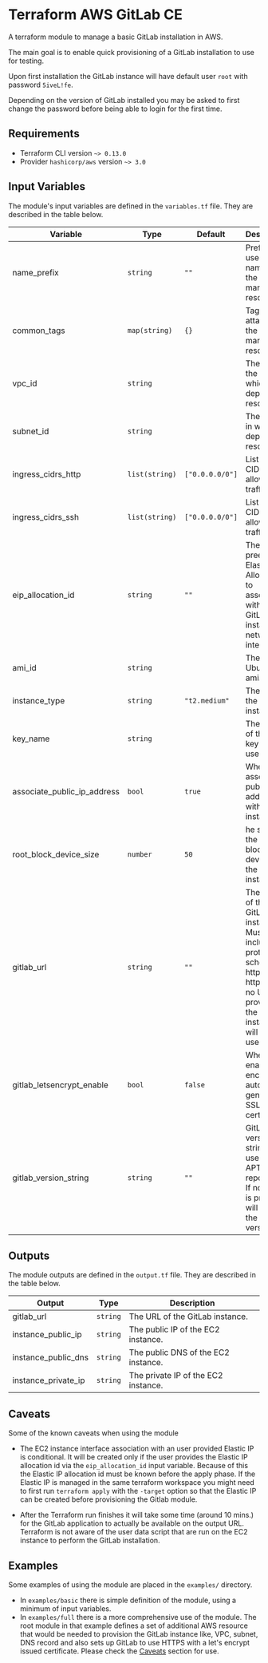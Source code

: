 # Terraform AWS GitLab CE

A terraform module to manage a basic GitLab installation in AWS.

The main goal is to enable quick provisioning of a GitLab installation to use for testing.

Upon first installation the GitLab instance will have default user `root` with password `5iveL!fe`.

Depending on the version of GitLab installed you may be asked to first change the password before being able to login for the first time.

## Requirements

* Terraform CLI version `~> 0.13.0`
* Provider `hashicorp/aws` version `~> 3.0`

## Input Variables

The module's input variables are defined in the `variables.tf` file. They are described in the table below.

| Variable | Type | Default | Description |
| -------- | ---- | ------- | ----------- |
| name_prefix | `string` | `""` | Prefix to be used in the names of the managed resources. |
| common_tags | `map(string)` | `{}` | Tags to attach to the managed resources. |
| vpc_id | `string` || The Id of the VPC in which to deploy the resources. |
| subnet_id | `string` || The subnet in which to deploy the resources. |
| ingress_cidrs_http | `list(string)` | `["0.0.0.0/0"]` | List of CIDRs to allow http traffic from. |
| ingress_cidrs_ssh | `list(string)` | `["0.0.0.0/0"]` | List of CIDRs to allow ssh traffic from. |
| eip_allocation_id | `string` | `""` | The Id of a preexisting Elastic IP Allocation to associate with the GitLab instance network interface. |
| ami_id | `string` || The Id of an Ubuntu ami. |
| instance_type | `string` | `"t2.medium"` | The type of the EC2 instance. |
| key_name | `string` || The name of the AWS key pair to use. |
| associate_public_ip_address | `bool` | `true` | Whether to associate a public IP address with the instance. |
| root_block_device_size | `number` | `50` | he size of the root block device of the EC2 instance. |
| gitlab_url | `string` | `""` | The full url of the GitLab instance. Must include the protocol schema e.i. https:// or http://". If no URL is provided the EC2 instance url will be used. |
| gitlab_letsencrypt_enable | `bool` | `false` | Whether to enable let's encrypt to auto generate SSL certificates. |
| gitlab_version_string | `string` | `""` | GitLab version string for use with APT repository. If no string is provided will install the latest version. |

## Outputs

The module outputs are defined in the `output.tf` file. They are described in the table below.

| Output | Type | Description |
| -------- | ---- | ----------- |
| gitlab_url | `string` | The URL of the GitLab instance. |
| instance_public_ip | `string` | The public IP of the EC2 instance. |
| instance_public_dns | `string` | The public DNS of the EC2 instance. | 
| instance_private_ip | `string` | The private IP of the EC2 instance. |

## Caveats

Some of the known caveats when using the module

* The EC2 instance interface association with an user provided Elastic IP is conditional. It will be created only if the user provides the Elastic IP allocation id via the `eip_allocation_id` input variable. Because of this the Elastic IP allocation id must be known before the  apply phase. If the Elastic IP is managed in the same terraform workspace you might need to first run `terraform apply` with the `-target` option so that the Elastic IP can be created before provisioning the Gitlab module.

* After the Terraform run finishes it will take some time (around 10 mins.) for the GitLab application to actually be available on the output URL. Terraform is not aware of the user data script that are run on the EC2 instance to perform the GitLab installation.

## Examples

Some examples of using the module are placed in the `examples/` directory.

* In `examples/basic` there is simple definition of the module, using a minimum of input variables.
* In `examples/full` there is a more comprehensive use of the module. The root module in that example defines a set of additional AWS resource that would be needed to provision the GitLab instance like, VPC, subnet, DNS record and also sets up GitLab to use HTTPS with a let's encrypt issued certificate. Please check the [Caveats](#caveats) section for use.
